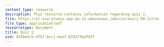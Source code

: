 ```yaml
---
content_type: resource
description: This resource contains information regarding quiz 2.
file: https://ol-ocw-studio-app-qa.s3.amazonaws.com/courses/1-00-introduction-to-computers-and-engineering-problem-solving-spring-2012/43304dcb4f57bcc1bea7678372baf9f7_MIT1_00S12_Quiz_2_S12.pdf
file_type: application/pdf
resourcetype: Document
title: Quiz 2
uid: 43304dcb-4f57-bcc1-bea7-678372baf9f7
---
```

